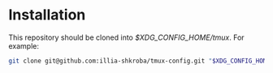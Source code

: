 # Installation

This repository should be cloned into *$XDG_CONFIG_HOME/tmux*. For example:

```sh
git clone git@github.com:illia-shkroba/tmux-config.git "$XDG_CONFIG_HOME/tmux"
```
